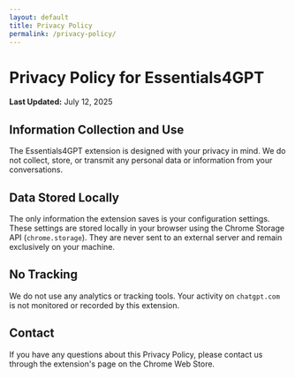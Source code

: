 ```yaml
---
layout: default
title: Privacy Policy
permalink: /privacy-policy/
---
```


# Privacy Policy for Essentials4GPT

**Last Updated:** July 12, 2025

## Information Collection and Use

The Essentials4GPT extension is designed with your privacy in mind. We do not collect, store, or transmit any personal data or information from your conversations.

## Data Stored Locally

The only information the extension saves is your configuration settings. These settings are stored locally in your browser using the Chrome Storage API (`chrome.storage`). They are never sent to an external server and remain exclusively on your machine.

## No Tracking

We do not use any analytics or tracking tools. Your activity on `chatgpt.com` is not monitored or recorded by this extension.

## Contact

If you have any questions about this Privacy Policy, please contact us through the extension's page on the Chrome Web Store.